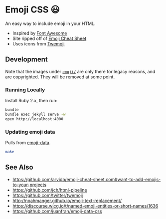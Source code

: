 # Emoji CSS :smiley:

An easy way to include emoji in your HTML.

* Inspired by [Font Awesome](http://fortawesome.github.io/Font-Awesome/)
* Site ripped off of [Emoji Cheat Sheet](http://www.emoji-cheat-sheet.com/)
* Uses icons from [Twemoji](https://twitter.github.io/twemoji/)

## Development

Note that the images under [`emoji/`](emoji/) are only there for legacy reasons, and are copyrighted. They will be removed at some point.

### Running Locally

Install Ruby 2.x, then run:

```sh
bundle
bundle exec jekyll serve -w
open http://localhost:4000
```

### Updating emoji data

Pulls from [emoji-data](https://github.com/iamcal/emoji-data).

```sh
make
```

## See Also

* https://github.com/arvida/emoji-cheat-sheet.com#want-to-add-emojis-to-your-projects
* https://github.com/jch/html-pipeline
* https://github.com/twitter/twemoji
* http://noahmanger.github.io/emoji-text-replacement/
* https://discourse.wicg.io/t/named-emoji-entities-or-short-names/1636
* https://github.com/juanfran/emoji-data-css
